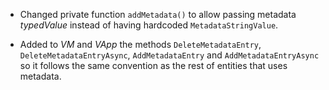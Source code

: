 * Changed private function `addMetadata()` to allow passing metadata *typedValue* instead of having
  hardcoded `MetadataStringValue`.

* Added to *VM* and *VApp* the methods `DeleteMetadataEntry`, `DeleteMetadataEntryAsync`, `AddMetadataEntry` and `AddMetadataEntryAsync`
  so it follows the same convention as the rest of entities that uses metadata.